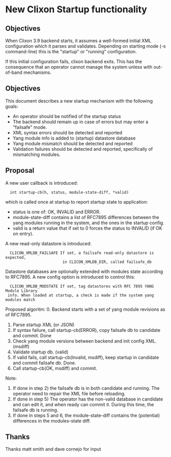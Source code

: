 # New Clixon Startup functionality

## Objectives
When Clixon 3.9 backend starts, it assumes a well-formed initial XML
configuration which it parses and validates. Depending on starting
mode (-s command-line) this is the "startup" or "running"
configuration.

If this initial configuration fails, clixon backend exits. This has
the consequence that an operator cannot manage the system unless with
out-of-band mechanisms.

## Objectives
This document describes a new startup mechanism with the following goals:
* An operator should be notified of the startup status
* The backend should remain up in case of errors but may enter a "failsafe" mode.
* XML syntax errors should be detected and reported
* Yang module info is added to (startup) datastore database
* Yang module mismatch should be detected and reported
* Validation failures should be detected and reported, specifically of mismatching modules.

## Proposal

A new user callback is introduced:
```
  int startup-cb(h, status, module-state-diff, *valid)
```
which is called once at startup to report startup state to application:
- status is one of: OK, INVALID and ERROR.
- module-state-diff contains a list of RFC7895 differences between the yang modules running in the system, and the ones in the startup config.
- valid is a return value that if set to 0 forces the status to INVALID (if OK on entry).

A new read-only datastore is introduced:
```
  CLICON_XMLDB_FAILSAFE If set, a failsafe read-only datastore is expected,
                         in CLICON_XMLDB_DIR, called failsafe_db
```

Datastore databases are optionally extended with modules state according to
RFC7895. A new config option is introduced to control this:
```
  CLICON_XMLDB_MODSTATE If set, tag datastores with RFC 7895 YANG Module Library 
 info. When loaded at startup, a check is made if the system yang modules match
```

Proposed algoritm:
0. Backend starts with a set of yang module revisions as of RFC7895.
1. Parse startup XML (or JSON)
2. If syntax failure, call startup-cb(ERROR), copy failsafe db to candidate and commit. Done
3. Check yang module versions between backend and init config XML. (msdiff)
4. Validate startup db. (valid)
5. If valid fails, call startup-cb(Invalid, msdiff), keep startup in candidate and commit failsafe db. Done.
6. Call startup-cb(OK, msdiff) and commit. 

Note:

1. If done in step 2) the failsafe db is in both candidate and running. The operator need to repair the XML file before reloading.
2. If done in step 5) The operator has the non-valid database in candidate and can edit it, and when ready can commit it. During this time, the failsafe db is running.
3. If done in steps 5 and 6, the module-state-diff contains the (potential) differences in the modules-state diff.

## Thanks
Thanks matt smith and dave cornejo for input